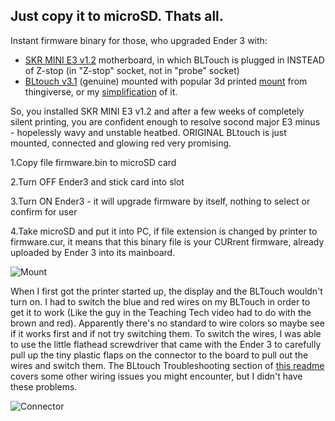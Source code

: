 ## Just copy it to microSD. Thats all. 
Instant firmware binary for those, who upgraded Ender 3 with:
- [SKR MINI E3 v1.2](https://github.com/bigtreetech/BIGTREETECH-SKR-mini-E3/blob/master/hardware/BTT%20SKR%20MINI%20E3%20V1.2/BTT%20SKR%20MINI%20E3%20V1.2manual.pdf) motherboard, in which BLTouch is plugged in INSTEAD of Z-stop (in "Z-stop" socket, not in "probe" socket) 
- [BLtouch v3.1](https://www.antclabs.com) (genuine) mounted with popular 3d printed [mount](https://www.thingiverse.com/thing:3003725) from thingiverse, or my [simplification](https://www.thingiverse.com/thing:4097908) of it.


So, you installed SKR MINI E3 v1.2 and after a few weeks of completely silent printing, you are confident enough to resolve socond major E3 minus - hopelessly wavy and unstable heatbed. ORIGINAL BLtouch is just mounted, connected and glowing red very promising.    


1.Copy file firmware.bin to microSD card

2.Turn OFF Ender3 and stick card into slot

3.Turn ON Ender3 - it will upgrade firmware by itself, nothing to select or confirm for user

4.Take microSD and put it into PC, if file extension is changed by printer to firmware.cur, it means that 
this binary file is your CURrent firmware, already uploaded by Ender 3 into its mainboard.


![Mount](Images/mount.jpeg)

When I first got the printer started up, the display and the BLTouch wouldn't turn on. I had to switch the blue and red wires on my BLTouch in order to get it to work (Like the guy in the Teaching Tech video had to do with the brown and red). Apparently there's no standard to wire colors so maybe see if it works first and if not try switching them. To switch the wires, I was able to use the little flathead screwdriver that came with the Ender 3 to carefully pull up the tiny plastic flaps on the connector to the board to pull out the wires and switch them. The BLtouch Troubleshooting section of [this readme](https://github.com/gazcbm/Marlin-2.0.x-SKR-Mini-E3-v1.2) covers some other wiring issues you might encounter, but I didn't have these problems.

![Connector](Images/connector.jpeg)
